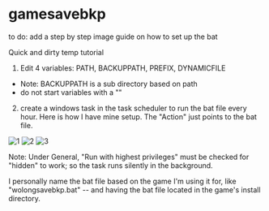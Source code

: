 # gamesavebkp
to do: add a step by step image guide on how to set up the bat

Quick and dirty temp tutorial

1) Edit 4 variables: PATH, BACKUPPATH, PREFIX, DYNAMICFILE
- Note: BACKUPPATH is a sub directory based on path
- do not start variables with a "\"

2) create a windows task in the task scheduler to run the bat file every hour. Here is how I have mine setup. The "Action" just points to the bat file.

![1](https://i.imgur.com/WetyRlR.png)
![2](https://i.imgur.com/PQTbnjy.png)
![3](https://i.imgur.com/F1QVJDu.png)

Note: Under General, "Run with highest privileges" must be checked for "hidden" to work; so the task runs silently in the background.

I personally name the  bat file based on the game I'm using it for, like "wolongsavebkp.bat" -- and having the bat file located in the game's install directory. 
